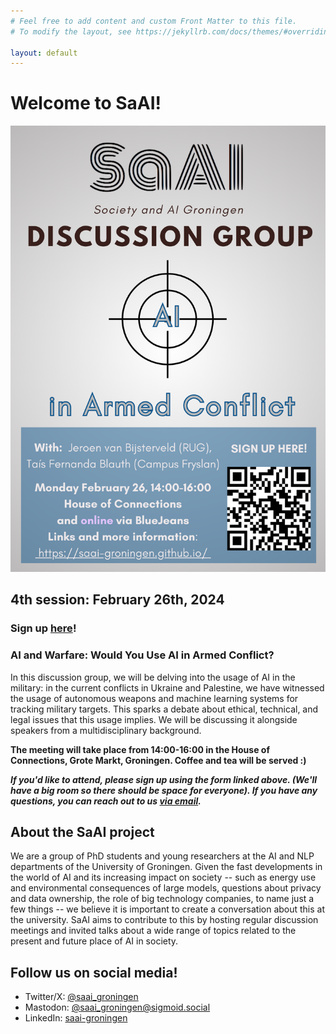 ```yaml
---
# Feel free to add content and custom Front Matter to this file.
# To modify the layout, see https://jekyllrb.com/docs/themes/#overriding-theme-defaults

layout: default
---
```


# Welcome to SaAI!

![flyer announcing the 4th meeting](img/4th_meeting_flyer.png)

## 4th session: February 26th, 2024
### **Sign up [here](https://gossminn.eu/saai/signup_240226.php)!**

### AI and Warfare: Would You Use AI in Armed Conflict?

In this discussion group, we will be delving into the usage of AI in the military: 
in the current conflicts in Ukraine and Palestine, we have witnessed the
usage of autonomous weapons and machine learning systems for tracking
military targets. This sparks a debate about ethical, technical, and legal 
issues that this usage implies. We will be  discussing it alongside speakers 
from a multidisciplinary background.


**The meeting will take place from 14:00-16:00 in the House of Connections, Grote Markt, Groningen. Coffee and tea will be served :)**

**_If you'd like to attend, please sign up using the form linked above. (We'll have a big room so there should be space for everyone). If you have any questions, you can reach out to us [via email](mailto:saai-groningen@rug.nl)._**


## About the SaAI project

We are a group of PhD students and young researchers at the AI and NLP departments of the University of Groningen. 
Given the fast developments in the world of AI and its increasing impact on society -- such as energy use and environmental consequences of large models, questions about privacy and data ownership, the role of big technology companies, to name just a few things -- we believe it is important to create a conversation about this at the university. SaAI aims to contribute to this by hosting regular discussion meetings and invited talks about a wide range of topics related to the present and future place of AI in society. 


<!-- ## Upcoming meetings
Starting this Autumn, we will organize biweekly open discussion meetings about current topics around AI and its place in society, as well as invited talks that connect to the discussion meetings. Our theme for the first series of meetings is Sustainability & AI. Preliminary schedule (more information about content, and times and locations will follow very soon):

* Session 1: September 15th
* Session 2: September 29th
* Session 3: October 6th 

**[Previous sessions](/prev_sessions)** -->


## Follow us on social media!
* Twitter/X: [@saai_groningen](https://twitter.com/saai_groningen)
* Mastodon: [@saai_groningen@sigmoid.social](https://sigmoid.social/@saai_groningen)
* LinkedIn: [saai-groningen](https://www.linkedin.com/company/saai-groningen/)
